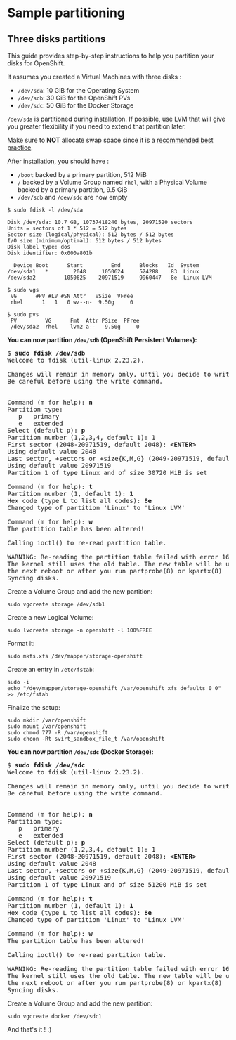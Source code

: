 # Sample partitioning

## Three disks partitions

This guide provides step-by-step instructions to help you partition your disks
for OpenShift.

It assumes you created a Virtual Machines with three disks :
 - `/dev/sda`: 10 GiB for the Operating System
 - `/dev/sdb`: 30 GiB for the OpenShift PVs
 - `/dev/sdc`: 50 GiB for the Docker Storage

`/dev/sda` is partitioned during installation. If possible, use LVM that will
give you greater flexibility if you need to extend that partition later.

Make sure to **NOT** allocate swap space since it is a [recommended best practice](https://docs.openshift.com/container-platform/3.5/admin_guide/overcommit.html#disabling-swap-memory).

After installation, you should have :
 - `/boot` backed by a primary partition, 512 MiB
 - `/` backed by a Volume Group named `rhel`, with a Physical Volume backed by a primary partition, 9.5 GiB
 - `/dev/sdb` and `/dev/sdc` are now empty

 ```
 $ sudo fdisk -l /dev/sda

Disk /dev/sda: 10.7 GB, 10737418240 bytes, 20971520 sectors
Units = sectors of 1 * 512 = 512 bytes
Sector size (logical/physical): 512 bytes / 512 bytes
I/O size (minimum/optimal): 512 bytes / 512 bytes
Disk label type: dos
Disk identifier: 0x000a801b

   Device Boot      Start         End      Blocks   Id  System
/dev/sda1   *        2048     1050624     524288    83  Linux
/dev/sda2         1050625    20971519     9960447   8e  Linux LVM

$ sudo vgs
  VG      #PV #LV #SN Attr   VSize  VFree
  rhel      1   1   0 wz--n-  9.50g     0

$ sudo pvs
  PV         VG      Fmt  Attr PSize  PFree
  /dev/sda2  rhel    lvm2 a--   9.50g     0
```

__You can now partition `/dev/sdb` (OpenShift Persistent Volumes):__

<pre>
$ <b>sudo fdisk /dev/sdb </b>
Welcome to fdisk (util-linux 2.23.2).

Changes will remain in memory only, until you decide to write them.
Be careful before using the write command.


Command (m for help): <b>n</b>
Partition type:
   p   primary
   e   extended
Select (default p): <b>p</b>
Partition number (1,2,3,4, default 1): 1
First sector (2048-20971519, default 2048): <b>&lt;ENTER&gt;</b>
Using default value 2048
Last sector, +sectors or +size{K,M,G} (2049-20971519, default 20971519): <b>&lt;ENTER&gt;</b>
Using default value 20971519
Partition 1 of type Linux and of size 30720 MiB is set

Command (m for help): <b>t</b>
Partition number (1, default 1): <b>1</b>
Hex code (type L to list all codes): <b>8e</b>
Changed type of partition 'Linux' to 'Linux LVM'

Command (m for help): <b>w</b>
The partition table has been altered!

Calling ioctl() to re-read partition table.

WARNING: Re-reading the partition table failed with error 16: Device or resource busy.
The kernel still uses the old table. The new table will be used at
the next reboot or after you run partprobe(8) or kpartx(8)
Syncing disks.
</pre>

Create a Volume Group and add the new partition:
```
sudo vgcreate storage /dev/sdb1
```

Create a new Logical Volume:
```
sudo lvcreate storage -n openshift -l 100%FREE
```

Format it:
```
sudo mkfs.xfs /dev/mapper/storage-openshift
```

Create an entry in `/etc/fstab`:
```
sudo -i
echo "/dev/mapper/storage-openshift /var/openshift xfs defaults 0 0" >> /etc/fstab
```

Finalize the setup:
```
sudo mkdir /var/openshift
sudo mount /var/openshift
sudo chmod 777 -R /var/openshift
sudo chcon -Rt svirt_sandbox_file_t /var/openshift
```

__You can now partition `/dev/sdc` (Docker Storage):__

<pre>
$ <b>sudo fdisk /dev/sdc </b>
Welcome to fdisk (util-linux 2.23.2).

Changes will remain in memory only, until you decide to write them.
Be careful before using the write command.


Command (m for help): <b>n</b>
Partition type:
   p   primary
   e   extended
Select (default p): <b>p</b>
Partition number (1,2,3,4, default 1): 1
First sector (2048-20971519, default 2048): <b>&lt;ENTER&gt;</b>
Using default value 2048
Last sector, +sectors or +size{K,M,G} (2049-20971519, default 20971519): <b>&lt;ENTER&gt;</b>
Using default value 20971519
Partition 1 of type Linux and of size 51200 MiB is set

Command (m for help): <b>t</b>
Partition number (1, default 1): <b>1</b>
Hex code (type L to list all codes): <b>8e</b>
Changed type of partition 'Linux' to 'Linux LVM'

Command (m for help): <b>w</b>
The partition table has been altered!

Calling ioctl() to re-read partition table.

WARNING: Re-reading the partition table failed with error 16: Device or resource busy.
The kernel still uses the old table. The new table will be used at
the next reboot or after you run partprobe(8) or kpartx(8)
Syncing disks.
</pre>

Create a Volume Group and add the new partition:
```
sudo vgcreate docker /dev/sdc1
```

And that's it ! :)
